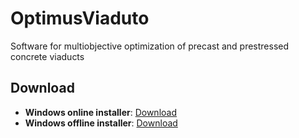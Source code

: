# OptimusViaduto
Software for multiobjective optimization of precast and prestressed concrete viaducts

## Download
* __Windows online installer__: [Download](https://github.com/EVWTRENTINI/OptimusViaduto/releases/download/v1.0/Instalador.OptimusViaduto.-.online.exe) 
* __Windows offline installer__: [Download](https://github.com/EVWTRENTINI/OptimusViaduto/releases/download/v1.0/Instalador.OptimusViaduto.-.offline.exe)
